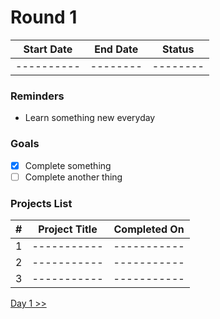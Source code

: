 # Round 1

| Start Date | End Date |  Status  |
| :--------: | :------: | :------: |
| ---------- | -------- | -------- |

### Reminders

- Learn something new everyday

### Goals

- [x] Complete something
- [ ] Complete another thing

### Projects List

|  #  | Project Title | Completed On |
| :-: | :-----------: | :----------: |
|  1  |  -----------  | -----------  |
|  2  |  -----------  | -----------  |
|  3  |  -----------  | -----------  |

[Day 1 >>](day001.md)
